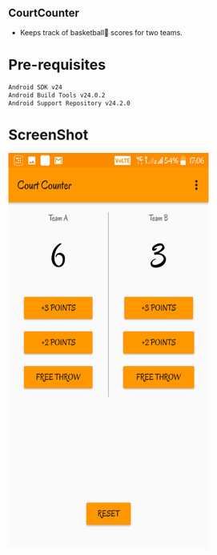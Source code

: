 ## CourtCounter 
* Keeps track of basketball:basketball: scores for two teams.
# Pre-requisites

    Android SDK v24
    Android Build Tools v24.0.2
    Android Support Repository v24.2.0


# ScreenShot
<img src="https://github.com/prashant0598/CourtCounter/blob/master/Screenshot_20171111-170651.png" width="400" height="790">
